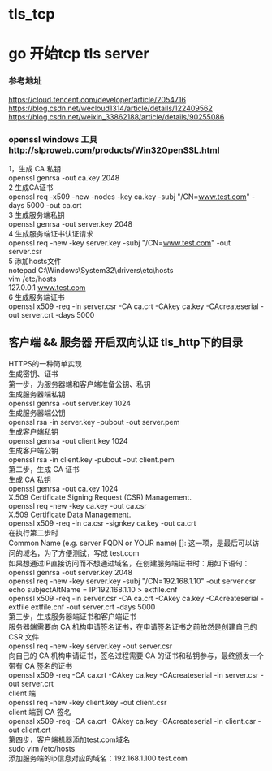# tls_tcp
# go 开始tcp tls server
### 参考地址
https://cloud.tencent.com/developer/article/2054716 <br>
https://blog.csdn.net/wecloud1314/article/details/122409562 <br>
 https://blog.csdn.net/weixin_33862188/article/details/90255086 <br>
### openssl windows 工具 http://slproweb.com/products/Win32OpenSSL.html

1，生成 CA 私钥 <br> 
openssl genrsa -out ca.key 2048 <br>
2 生成CA证书 <br>
openssl req -x509 -new -nodes -key ca.key -subj "/CN=www.test.com" -days 5000 -out ca.crt <br>
3 生成服务端私钥 <br>
openssl genrsa -out server.key 2048<br>
4 生成服务端证书认证请求<br>
openssl req -new -key server.key -subj "/CN=www.test.com" -out server.csr <br>
5  添加hosts文件  <br>
 notepad C:\Windows\System32\drivers\etc\hosts <br>
 vim /etc/hosts <br>
 127.0.0.1 www.test.com <br>
6 生成服务端证书 <br>
openssl x509 -req -in server.csr -CA ca.crt -CAkey ca.key -CAcreateserial -out server.crt -days 5000 <br>



## 客户端 && 服务器 开启双向认证 tls_http下的目录
HTTPS的一种简单实现<br>
生成密钥、证书<br>
第一步，为服务器端和客户端准备公钥、私钥<br>
 生成服务器端私钥<br>
 openssl genrsa -out server.key 1024<br>
 生成服务器端公钥<br>
 openssl rsa -in server.key -pubout -out server.pem<br>
 生成客户端私钥<br>
 openssl genrsa -out client.key 1024<br>
 生成客户端公钥<br>
openssl rsa -in client.key -pubout -out client.pem<br>
第二步，生成 CA 证书 <br>
生成 CA 私钥<br>
openssl genrsa -out ca.key 1024<br>
X.509 Certificate Signing Request (CSR) Management.<br>
openssl req -new -key ca.key -out ca.csr<br>
X.509 Certificate Data Management.<br>
openssl x509 -req -in ca.csr -signkey ca.key -out ca.crt<br>
在执行第二步时<br>
Common Name (e.g. server FQDN or YOUR name) []: 这一项，是最后可以访问的域名，为了方便测试，写成 test.com<br>
如果想通过IP直接访问而不想通过域名，在创建服务端证书时：用如下语句：<br>
openssl genrsa -out server.key 2048<br>
openssl req -new -key server.key -subj "/CN=192.168.1.10" -out server.csr<br>
echo subjectAltName = IP:192.168.1.10 > extfile.cnf<br>
openssl x509 -req -in server.csr -CA ca.crt -CAkey ca.key -CAcreateserial -extfile extfile.cnf -out server.crt -days 5000<br>
第三步，生成服务器端证书和客户端证书<br>
服务器端需要向 CA 机构申请签名证书，在申请签名证书之前依然是创建自己的 CSR 文件<br>
openssl req -new -key server.key -out server.csr<br>
向自己的 CA 机构申请证书，签名过程需要 CA 的证书和私钥参与，最终颁发一个带有 CA 签名的证书<br>
openssl x509 -req -CA ca.crt -CAkey ca.key -CAcreateserial -in server.csr -out server.crt<br>
client 端<br>
openssl req -new -key client.key -out client.csr<br>
client 端到 CA 签名<br>
openssl x509 -req -CA ca.crt -CAkey ca.key -CAcreateserial -in client.csr -out client.crt<br>
第四步，客户端机器添加test.com域名<br>
sudo vim /etc/hosts<br>
添加服务端的ip信息对应的域名：192.168.1.100  test.com<br>






